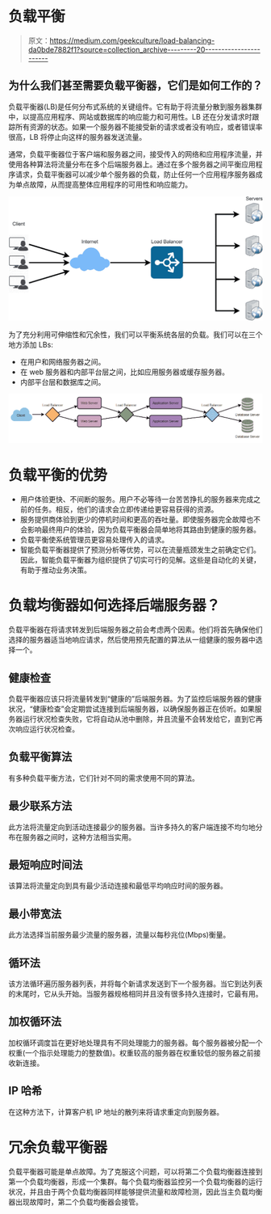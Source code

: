 # 负载平衡

> 原文：<https://medium.com/geekculture/load-balancing-da0bde7882f1?source=collection_archive---------20----------------------->

## 为什么我们甚至需要负载平衡器，它们是如何工作的？

负载平衡器(LB)是任何分布式系统的关键组件。它有助于将流量分散到服务器集群中，以提高应用程序、网站或数据库的响应能力和可用性。LB 还在分发请求时跟踪所有资源的状态。如果一个服务器不能接受新的请求或者没有响应，或者错误率很高，LB 将停止向这样的服务器发送流量。

通常，负载平衡器位于客户端和服务器之间，接受传入的网络和应用程序流量，并使用各种算法将流量分布在多个后端服务器上。通过在多个服务器之间平衡应用程序请求，负载平衡器可以减少单个服务器的负载，防止任何一个应用程序服务器成为单点故障，从而提高整体应用程序的可用性和响应能力。

![](img/a633776b191f92686a9a5ccb4aadb463.png)

为了充分利用可伸缩性和冗余性，我们可以平衡系统各层的负载。我们可以在三个地方添加 LBs:

*   在用户和网络服务器之间。
*   在 web 服务器和内部平台层之间，比如应用服务器或缓存服务器。
*   内部平台层和数据库之间。

![](img/d30b112b2823d7eb1845042f08e73d29.png)

# 负载平衡的优势

*   用户体验更快、不间断的服务。用户不必等待一台苦苦挣扎的服务器来完成之前的任务。相反，他们的请求会立即传递给更容易获得的资源。
*   服务提供商体验到更少的停机时间和更高的吞吐量。即使服务器完全故障也不会影响最终用户的体验，因为负载平衡器会简单地将其路由到健康的服务器。
*   负载平衡使系统管理员更容易处理传入的请求。
*   智能负载平衡器提供了预测分析等优势，可以在流量瓶颈发生之前确定它们。因此，智能负载平衡器为组织提供了切实可行的见解。这些是自动化的关键，有助于推动业务决策。

# 负载均衡器如何选择后端服务器？

负载平衡器在将请求转发到后端服务器之前会考虑两个因素。他们将首先确保他们选择的服务器适当地响应请求，然后使用预先配置的算法从一组健康的服务器中选择一个。

## 健康检查

负载平衡器应该只将流量转发到“健康的”后端服务器。为了监控后端服务器的健康状况，“健康检查”会定期尝试连接到后端服务器，以确保服务器正在侦听。如果服务器运行状况检查失败，它将自动从池中删除，并且流量不会转发给它，直到它再次响应运行状况检查。

## 负载平衡算法

有多种负载平衡方法，它们针对不同的需求使用不同的算法。

## 最少联系方法

此方法将流量定向到活动连接最少的服务器。当许多持久的客户端连接不均匀地分布在服务器之间时，这种方法相当实用。

## 最短响应时间法

该算法将流量定向到具有最少活动连接和最低平均响应时间的服务器。

## 最小带宽法

此方法选择当前服务最少流量的服务器，流量以每秒兆位(Mbps)衡量。

## 循环法

该方法循环遍历服务器列表，并将每个新请求发送到下一个服务器。当它到达列表的末尾时，它从头开始。当服务器规格相同并且没有很多持久连接时，它最有用。

## 加权循环法

加权循环调度旨在更好地处理具有不同处理能力的服务器。每个服务器被分配一个权重(一个指示处理能力的整数值)。权重较高的服务器在权重较低的服务器之前接收新连接。

## IP 哈希

在这种方法下，计算客户机 IP 地址的散列来将请求重定向到服务器。

# 冗余负载平衡器

负载平衡器可能是单点故障。为了克服这个问题，可以将第二个负载均衡器连接到第一个负载均衡器，形成一个集群。每个负载均衡器监控另一个负载均衡器的运行状况，并且由于两个负载均衡器同样能够提供流量和故障检测，因此当主负载均衡器出现故障时，第二个负载均衡器会接管。